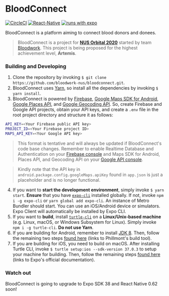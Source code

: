 # BloodConnect
[![CircleCI](https://circleci.com/gh/bloodwork-nus/bloodconnect.svg?style=svg)](https://circleci.com/gh/bloodwork-nus/bloodconnect)
[![React-Native](https://img.shields.io/badge/react--native-v0.61.4-blue?logo=react)](https://reactnative.dev)
[![runs with expo](https://img.shields.io/badge/Runs%20with%20Expo-4630EB.svg?style=flat&logo=EXPO&labelColor=f3f3f3&logoColor=000)](https://expo.io/@purfectliterature/bloodconnect)

BloodConnect is a platform aiming to connect blood donors and donees.
> BloodConnect is a project for **[NUS Orbital 2020](https://orbital.comp.nus.edu.sg)** started by team [Bloodwork](https://github.com/bloodwork-nus). This project is being proposed for the highest achievement level, **Artemis**.

### Building and Developing
1. Clone the repository by invoking `$ git clone https://github.com/bloodwork-nus/bloodconnect.git`.
2. BloodConnect uses [Yarn](https://yarnpkg.com), so install all the dependencies by invoking `$ yarn install`.
3. BloodConnect is powered by [Firebase](https://firebase.google.com), [Google Maps SDK for Android](https://developers.google.com/maps/documentation/android-sdk/get-api-key), [Google Places API](https://developers.google.com/places/web-service/get-api-key), and [Google Geocoding API](https://developers.google.com/maps/documentation/geocoding/get-api-key). So, create Firebase and Google API projects, obtain your API keys, and create a `.env` file in the root project directory and structure it as follows:
```bash
API_KEY=<Your Firebase public API key>
PROJECT_ID=<Your Firebase project ID>
MAPS_API_KEY=<Your Google API key>
```
>This format is tentative and will always be updated if BloodConnect's code base changes. Remember to enable Realtime Database and Authentication on your [Firebase console](https://console.firebase.google.com/) and Maps SDK for Android, Places API, and Geocoding API on your [Google API console](https://console.developers.google.com/google/maps-apis/api-list).

>Kindly note that the API key in `android.package.config.googleMaps.apiKey` found in `app.json` is just a placeholder and is no longer functional.

4. If you want to **start the development environment**, simply invoke `$ yarn start`. **Ensure** that you have [`expo-cli`](https://github.com/expo/expo-cli) installed globally. If not, invoke `npm i -g expo-cli` or `yarn global add expo-cli`. An instance of Metro Bundler should start. You can use an iOS/Android device or simulators. Expo Client will automatically be installed by Expo CLI.
5. If you want to **build**, install [`turtle-cli`](https://github.com/expo/turtle) on a **Linux/Unix-based machine** (e.g. Linux, macOS, or Windows Subsystem for Linux). Simply invoke `npm i -g turtle-cli`. **Do not use Yarn**.
6. If you are building for Android, remember to install [JDK 8](https://www.oracle.com/java/technologies/javase/javase-jdk8-downloads.html). Then, follow the remaining two steps [found here](https://github.com/purfectliterature/expect#instructions) (links to Phillmont's build tool).
7. If you are building for iOS, you need to build on macOS. After installing Turtle CLI, invoke `$ turtle setup:ios --sdk-version 37.0.3` to setup your machine for building. Then, follow the remaining steps [found here](https://docs.expo.io/distribution/turtle-cli/?redirected#building-for-ios) (links to Expo's official documentation).

### Watch out
BloodConnect is going to upgrade to Expo SDK 38 and React Native 0.62 soon!
